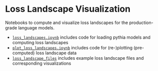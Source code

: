 # Loss Landscape Visualization

Notebooks to compute and visualize loss landscapes for the production-grade language models.


- [`loss_landscapes.ipynb`](https://github.com/msakarvadia/memorization/blob/vis/figs/vis/loss_landscapes.ipynb) includes code for loading pythia models and computing loss landscapes
- [`plot_loss_landscapes.ipynb`](https://github.com/msakarvadia/memorization/blob/vis/figs/vis/plot_loss_landscapes.ipynb) includes code for (re-)plotting (pre-computed) loss landscape data
- [`loss_landscape_files`](https://github.com/msakarvadia/memorization/blob/vis/figs/vis/loss_landscape_files) includes example loss landscape files and corresponding visualizations
